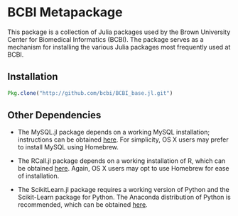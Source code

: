 # BCBI Metapackage
This package is a collection of Julia packages used by the Brown University Center for Biomedical Informatics (BCBI). The package serves as a mechanism for installing the various Julia packages most frequently used at BCBI.

## Installation
```julia
Pkg.clone("http://github.com/bcbi/BCBI_base.jl.git")
```

## Other Dependencies
* The MySQL.jl package depends on a working MySQL installation; instructions can be obtained [here](https://dev.mysql.com/doc/refman/5.7/en/installing.html). For simplicity, OS X users may prefer to install MySQL using Homebrew.

* The RCall.jl package depends on a working installation of R, which can be obtained [here](https://www.r-project.org/). Again, OS X users may opt to use Homebrew for ease of installation.

* The ScikitLearn.jl package requires a working version of Python and the Scikit-Learn package for Python. The Anaconda distribution of Python is recommended, which can be obtained [here](https://www.continuum.io/downloads).


     